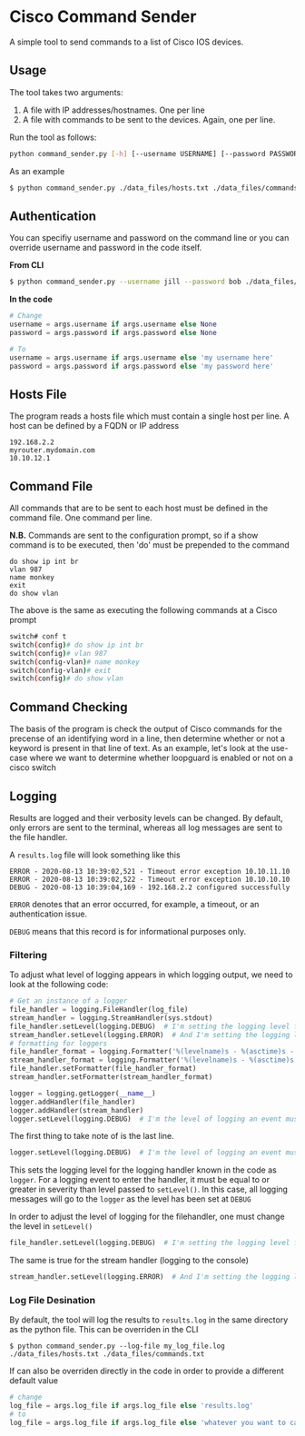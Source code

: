 



# Cisco Command Sender

A simple tool to send commands to a list of Cisco IOS devices.

## Usage

The tool takes two arguments:
1. A file with IP addresses/hostnames. One per line
2. A file with commands to be sent to the devices. Again, one per line.

Run the tool as follows:
```bash
python command_sender.py [-h] [--username USERNAME] [--password PASSWORD] [--log-file] hosts_file cmd_file
```
As an example
```bash
$ python command_sender.py ./data_files/hosts.txt ./data_files/commands.txt
```
## Authentication

You can specifiy username and password on the command line or you can override username and password in the code itself.

**From CLI**

```bash
$ python command_sender.py --username jill --password bob ./data_files/hosts.txt ./data_files/commands.txt
```

**In the code**

```python
# Change
username = args.username if args.username else None
password = args.password if args.password else None

# To
username = args.username if args.username else 'my username here'
password = args.password if args.password else 'my password here'
```

## Hosts File

The program reads a hosts file which must contain a single host per line. A host can be defined by a FQDN or IP address

```text
192.168.2.2
myrouter.mydomain.com
10.10.12.1
```
## Command File

All commands that are to be sent to each host must be defined in the command file. One command per line.

**N.B.** Commands are sent to the configuration prompt, so if a show command is to be executed, then 'do' must be prepended to the command

```text
do show ip int br
vlan 987
name monkey
exit
do show vlan
```

The above is the same as executing the following commands at a Cisco prompt

```bash
switch# conf t
switch(config)# do show ip int br
switch(config)# vlan 987
switch(config-vlan)# name monkey
switch(config-vlan)# exit
switch(config)# do show vlan
```
## Command Checking
The basis of the program is check the output of Cisco commands for the precense of an identifying word in a line, then determine whether or not a keyword is present in that line of text.
As an example, let's look at the use-case where we want to determine whether loopguard is enabled or not on a cisco switch

## Logging

Results are logged and their verbosity levels can be changed. By default, only errors are  sent to the terminal, whereas all log messages are sent to the file handler.

A `results.log` file will look something like this

```
ERROR - 2020-08-13 10:39:02,521 - Timeout error exception 10.10.11.10
ERROR - 2020-08-13 10:39:02,522 - Timeout error exception 10.10.10.10
DEBUG - 2020-08-13 10:39:04,169 - 192.168.2.2 configured successfully
```

`ERROR` denotes that an error occurred, for example, a timeout, or an authentication issue.

`DEBUG` means that this record is for informational purposes only.

### Filtering

To adjust what level of logging appears in which logging output, we need to look at the following code:

```python
# Get an instance of a logger
file_handler = logging.FileHandler(log_file)
stream_handler = logging.StreamHandler(sys.stdout)
file_handler.setLevel(logging.DEBUG)  # I'm setting the logging level for the file based log
stream_handler.setLevel(logging.ERROR)  # And I'm setting the logging level that will appear on screen
# formatting for loggers
file_handler_format = logging.Formatter('%(levelname)s - %(asctime)s - %(message)s')
stream_handler_format = logging.Formatter('%(levelname)s - %(asctime)s - %(message)s')
file_handler.setFormatter(file_handler_format)
stream_handler.setFormatter(stream_handler_format)

logger = logging.getLogger(__name__)
logger.addHandler(file_handler)
logger.addHandler(stream_handler)
logger.setLevel(logging.DEBUG)  # I'm the level of logging an event must meet in order to be passed to me.
```

The first thing to take note of is the last line.

```python
logger.setLevel(logging.DEBUG)  # I'm the level of logging an event must meet in order to be passed to me.
```

This sets the logging level for the logging handler known in the code as `logger`. For a logging event to enter the handler, it must be equal to or greater in severity than level passed to `setLevel()`. In this case, all logging messages will go to the `logger` as the level has been set at `DEBUG`

In order to adjust the level of logging for the filehandler, one must change the level in `setLevel()`

```python
file_handler.setLevel(logging.DEBUG)  # I'm setting the logging level for the file based log
```

The same is true for the stream handler (logging to the console)

```python
stream_handler.setLevel(logging.ERROR)  # And I'm setting the logging level that will appear on screen
```

### Log File Desination

By default, the tool will log the results to `results.log` in the same directory as the python file. This can be overriden in the CLI

```
$ python command_sender.py --log-file my_log_file.log ./data_files/hosts.txt ./data_files/commands.txt
```

If can also be overriden directly in the code in order to provide a different default value

```python
# change
log_file = args.log_file if args.log_file else 'results.log'
# to
log_file = args.log_file if args.log_file else 'whatever you want to call it'
```

